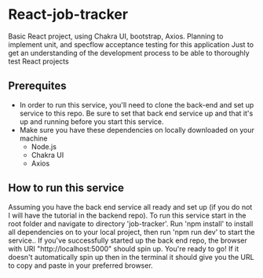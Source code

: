 # React-job-tracker
Basic React project, using Chakra UI, bootstrap, Axios. 
Planning to implement unit, and specflow acceptance testing for this application
Just to get an understanding of the development process to be able to thoroughly test React projects


## Prerequites
- In order to run this service, you'll need to clone the back-end and set up service to this repo. Be sure to set that back end service up and that it's up and running before you start this service. 
- Make sure you have these dependencies on locally downloaded on your machine
    - Node.js
    - Chakra UI
    - Axios

## How to run this service
Assuming you have the back end service all ready and set up (if you do not I will have the tutorial in the backend repo). To run this service start in the root folder and navigate to directory 'job-tracker'. Run 'npm install' to install all dependencies on to your local project, then run 'npm run dev' to start the service.. If you've successfully started up the back end repo, the browser with URI "http://localhost:5000" should spin up. You're ready to go! If it doesn't automatically spin up then in the terminal it should give you the URL to copy and paste in your preferred browser.